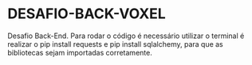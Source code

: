 # DESAFIO-BACK-VOXEL
Desafio Back-End. Para rodar o código é necessário utilizar o terminal é realizar o pip install requests e pip install sqlalchemy, para que as bibliotecas sejam importadas corretamente.
